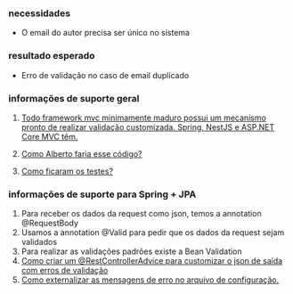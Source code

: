 ### **necessidades**

*   O email do autor precisa ser único no sistema

### **resultado esperado**

*   Erro de validação no caso de email duplicado

### **informações de suporte geral**

1.  [Todo framework mvc minimamente maduro possui um mecanismo pronto de realizar validação customizada. Spring, NestJS e ASP.NET Core MVC têm.](https://drive.google.com/file/d/1wc5ChsPeGFjqypb9QI7tGRMl9dn0WkkL/view?usp=sharing)

2.  [Como Alberto faria esse código?](https://drive.google.com/file/d/1zceQ8BTLA1D5gSJBrsq58fev66--Svsj/view?usp=sharing)
3. [Como ficaram os testes?](https://drive.google.com/file/d/1E1LcNi9lEGWKRsX9QtSRj6V4_wP4m-wc/view?usp=sharing)

### informações de suporte para Spring + JPA

1.  Para receber os dados da request como json, temos a annotation @RequestBody
2.  Usamos a annotation @Valid para pedir que os dados da request sejam validados
3.  Para realizar as validações padrões existe a Bean Validation
4.  [Como criar um @RestControllerAdvice para customizar o json de saída com erros de validação](https://drive.google.com/file/d/18q7IUF1EmeGrPFAab1CHIXP3COf5KNHd/view?usp=sharing)
5.  [Como externalizar as mensagens de erro no arquivo de configuração.](https://drive.google.com/file/d/1FfYMfcbAODr3RKBFqtj8aj_Ztvjbkfhy/view?usp=sharing)

</div>